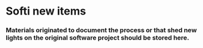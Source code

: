 # Softi new items

### Materials originated to document the process or that shed new lights on the original software project should be stored here.
